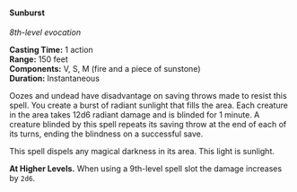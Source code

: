 #### Sunburst
<!-- TODO Check and tag this spell-->
<!-- markdownlint-disable-next-line no-emphasis-as-heading -->
_8th-level evocation_

**Casting Time:** 1 action \
**Range:** 150 feet \
**Components:** V, S, M (fire and a piece of sunstone) \
**Duration:** Instantaneous

Oozes and undead have disadvantage on saving throws made to resist this spell.
You create a burst of radiant sunlight that fills the area. Each creature in the area takes 12d6 radiant damage and is blinded for 1 minute.
A creature blinded by this spell repeats its saving throw at the end of each of its turns, ending the blindness on a successful save.

This spell dispels any magical darkness in its area. This light is sunlight.

**At Higher Levels.**
When using a 9th-level spell slot the damage increases by `2d6`.
